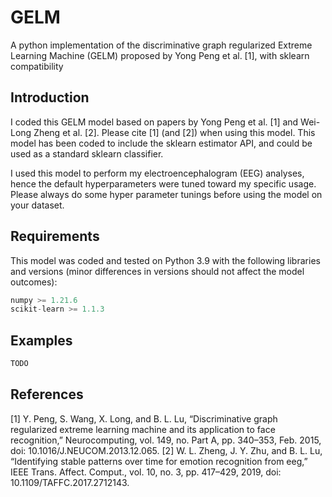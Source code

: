 # GELM
 A python implementation of the discriminative graph regularized Extreme Learning Machine (GELM) proposed by Yong Peng et al. [1], with sklearn compatibility

## Introduction

I coded this GELM model based on papers by Yong Peng et al. [1] and Wei-Long Zheng et al. [2]. Please cite [1] (and [2]) when using this model. This model has been coded to include the sklearn estimator API, and could be used as a standard sklearn classifier.

I used this model to perform my electroencephalogram (EEG) analyses, hence the default hyperparameters were tuned toward my specific usage. Please always do some hyper parameter tunings before using the model on your dataset.

## Requirements
This model was coded and tested on Python 3.9 with the following libraries and versions (minor differences in versions should not affect the model outcomes):

```Python
numpy >= 1.21.6
scikit-learn >= 1.1.3
```

## Examples

```Python
TODO
```

## References
[1] Y. Peng, S. Wang, X. Long, and B. L. Lu, “Discriminative graph regularized extreme learning machine and its application to face recognition,” Neurocomputing, vol. 149, no. Part A, pp. 340–353, Feb. 2015, doi: 10.1016/J.NEUCOM.2013.12.065.
[2] W. L. Zheng, J. Y. Zhu, and B. L. Lu, “Identifying stable patterns over time for emotion recognition from eeg,” IEEE Trans. Affect. Comput., vol. 10, no. 3, pp. 417–429, 2019, doi: 10.1109/TAFFC.2017.2712143.